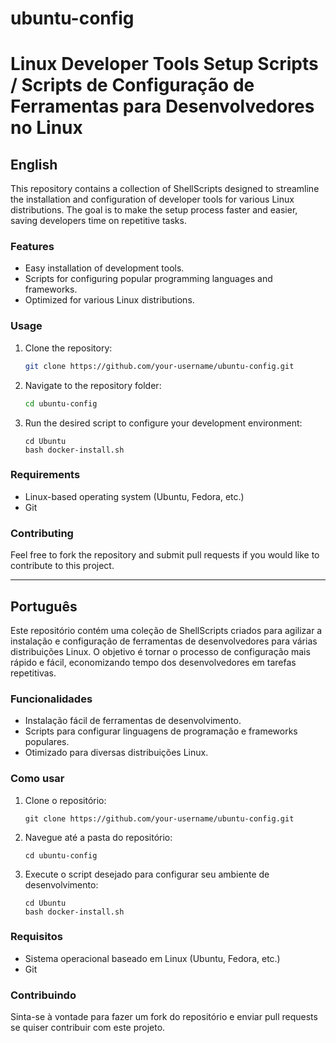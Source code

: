 # ubuntu-config

# Linux Developer Tools Setup Scripts / Scripts de Configuração de Ferramentas para Desenvolvedores no Linux

## English

This repository contains a collection of ShellScripts designed to streamline the installation and configuration of developer tools for various Linux distributions. The goal is to make the setup process faster and easier, saving developers time on repetitive tasks.

### Features

- Easy installation of development tools.
- Scripts for configuring popular programming languages and frameworks.
- Optimized for various Linux distributions.

### Usage

1. Clone the repository:
   ```bash
   git clone https://github.com/your-username/ubuntu-config.git
   ```
2. Navigate to the repository folder:
   ```bash
   cd ubuntu-config
   ```
3. Run the desired script to configure your development environment:
   ```
   cd Ubuntu
   bash docker-install.sh
   ```

### Requirements

- Linux-based operating system (Ubuntu, Fedora, etc.)
- Git

### Contributing

Feel free to fork the repository and submit pull requests if you would like to contribute to this project.

---

## Português

Este repositório contém uma coleção de ShellScripts criados para agilizar a instalação e configuração de ferramentas de desenvolvedores para várias distribuições Linux. O objetivo é tornar o processo de configuração mais rápido e fácil, economizando tempo dos desenvolvedores em tarefas repetitivas.

### Funcionalidades

- Instalação fácil de ferramentas de desenvolvimento.
- Scripts para configurar linguagens de programação e frameworks populares.
- Otimizado para diversas distribuições Linux.

### Como usar

1. Clone o repositório:

   ```
   git clone https://github.com/your-username/ubuntu-config.git
   ```

2. Navegue até a pasta do repositório:

   ```
   cd ubuntu-config
   ```

3. Execute o script desejado para configurar seu ambiente de desenvolvimento:
   ```
   cd Ubuntu
   bash docker-install.sh
   ```

### Requisitos

- Sistema operacional baseado em Linux (Ubuntu, Fedora, etc.)
- Git

### Contribuindo

Sinta-se à vontade para fazer um fork do repositório e enviar pull requests se quiser contribuir com este projeto.
